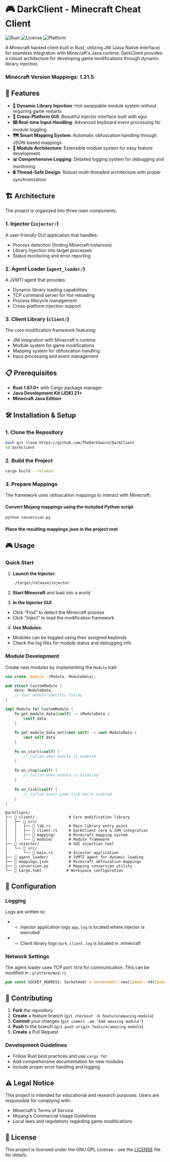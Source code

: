 # 🎮 DarkClient - Minecraft Cheat Client

![Rust](https://img.shields.io/badge/Rust-1.87.0-orange.svg)
![License](https://img.shields.io/badge/License-GNU%20GPL-blue)
![Platform](https://img.shields.io/badge/Platform-Windows%20%7C%20Linux-lightgrey.svg)

A Minecraft hacked client built in Rust, utilizing JNI (Java Native Interface) for seamless integration with Minecraft's Java runtime. DarkClient provides a robust architecture for developing game modifications through dynamic library injection.

### Minecraft Version Mappings: 1.21.5

## 🚀 Features

- **🔧 Dynamic Library Injection**: Hot-swappable module system without requiring game restarts
- **🎨 Cross-Platform GUI**: Beautiful injector interface built with egui
- **⌨️ Real-time Input Handling**: Advanced keyboard event processing for module toggling
- **🗺️ Smart Mapping System**: Automatic obfuscation handling through JSON-based mappings
- **🔄 Module Architecture**: Extensible module system for easy feature development
- **📊 Comprehensive Logging**: Detailed logging system for debugging and monitoring
- **🔒 Thread-Safe Design**: Robust multi-threaded architecture with proper synchronization

## 🏗️ Architecture

The project is organized into three main components:

### 1. **Injector** (`injector/`)
A user-friendly GUI application that handles:
- Process detection (finding Minecraft instances)
- Library injection into target processes
- Status monitoring and error reporting

### 2. **Agent Loader** (`agent_loader/`)
A JVMTI agent that provides:
- Dynamic library loading capabilities
- TCP command server for hot-reloading
- Process lifecycle management
- Cross-platform injection support

### 3. **Client Library** (`client/`)
The core modification framework featuring:
- JNI integration with Minecraft's runtime
- Module system for game modifications
- Mapping system for obfuscation handling
- Input processing and event management

## 📋 Prerequisites

- **Rust 1.87.0+** with Cargo package manager
- **Java Development Kit (JDK) 21+**
- **Minecraft Java Edition**

## 🛠️ Installation & Setup

### 1. Clone the Repository
```bash
bash git clone https://github.com/TheDarkSword/DarkClient
cd darkclient
```

### 2. Build the Project
```bash
cargo build --release
```

### 3. Prepare Mappings
The framework uses obfuscation mappings to interact with Minecraft:

#### Convert Mojang mappings using the included Python script
```python
python conversion.py
```
#### Place the resulting mappings.json in the project root


## 🎮 Usage

### Quick Start

1. **Launch the Injector**:
   ```bash
   ./target/release/injector
   ```

2. **Start Minecraft** and load into a world

3. **In the Injector GUI**:
  - Click "Find" to detect the Minecraft process
  - Click "Inject" to load the modification framework

4. **Use Modules**:
  - Modules can be toggled using their assigned keybinds
  - Check the log files for module status and debugging info

### Module Development

Create new modules by implementing the `Module` trait:

```rust
use crate::module::{Module, ModuleData};

pub struct CustomModule {
    data: ModuleData,
    // Your module-specific fields
}

impl Module for CustomModule {
    fn get_module_data(&self) -> &ModuleData {
        &self.data
    }
    
    fn get_module_data_mut(&mut self) -> &mut ModuleData {
        &mut self.data
    }
    
    fn on_start(&self) {
        // Called when module is enabled
    }
    
    fn on_stop(&self) {
        // Called when module is disabled
    }
    
    fn on_tick(&self) {
        // Called every game tick while enabled
    }
}
```
```text
DarkClient/
├── 📁 client/               # Core modification library
│   ├── 📁 src/
│   │   ├── 📄 lib.rs        # Main library entry point
│   │   ├── 📄 client.rs     # DarkClient core & JVM integration
│   │   ├── 📁 mapping/      # Minecraft mapping system
│   │   └── 📁 module/       # Module framework
├── 📁 injector/             # GUI injection tool
│   └── 📁 src/
│       └── 📄 main.rs       # Injector application
├── 📁 agent_loader/         # JVMTI agent for dynamic loading
├── 📄 mappings.json         # Minecraft obfuscation mappings
├── 📄 conversion.py         # Mapping conversion utility
└── 📄 Cargo.toml           # Workspace configuration
```

## 🔧 Configuration
### Logging
Logs are written to:
- - Injector application logs `app.log` is located where injector is executed
- - Client library logs `dark_client.log` is located in .minecraft

### Network Settings
The agent loader uses TCP port `7878` for communication. This can be modified in : `platform/mod.rs`
```rust
pub const SOCKET_ADDRESS: SocketAddr = SocketAddr::new(IpAddr::V4(Ipv4Addr::new(127, 0, 0, 1)), 7878);
```

## 🤝 Contributing
1. **Fork** the repository
2. **Create** a feature branch (`git checkout -b feature/amazing-module`)
3. **Commit** your changes (`git commit -am 'Add amazing module'`)
4. **Push** to the branch (`git push origin feature/amazing-module`)
5. **Create** a Pull Request

### Development Guidelines
- Follow Rust best practices and use `cargo fmt`
- Add comprehensive documentation for new modules
- Include proper error handling and logging

## ⚠️ Legal Notice
This project is intended for educational and research purposes. Users are responsible for complying with:
- Minecraft's Terms of Service
- Mojang's Commercial Usage Guidelines
- Local laws and regulations regarding game modifications

## 📄 License
This project is licensed under the GNU GPL License - see the [LICENSE](LICENSE) file for details.
